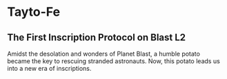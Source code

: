 # Tayto-Fe

## The First Inscription Protocol on Blast L2

Amidst the desolation and wonders of Planet Blast, a humble potato became the key to rescuing stranded astronauts. Now, this potato leads us into a new era of inscriptions.
